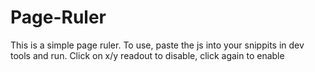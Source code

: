 # Page-Ruler

This is a simple page ruler. To use, paste the js into your snippits in dev tools and run.
Click on x/y readout to disable, click again to enable

